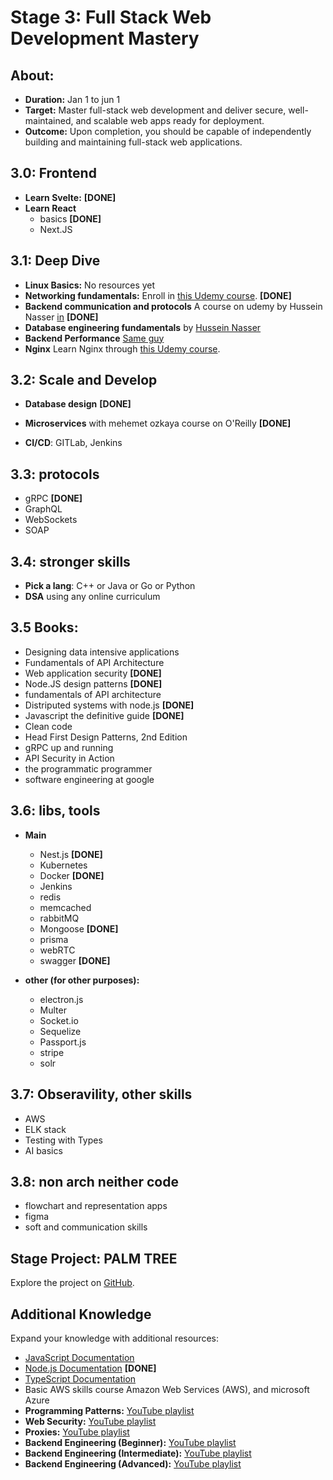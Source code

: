 # Stage 3: Full Stack Web Development Mastery

## About:

- **Duration:** Jan 1 to jun 1
- **Target:** Master full-stack web development and deliver secure, well-maintained, and scalable web apps ready for deployment.
- **Outcome:** Upon completion, you should be capable of independently building and maintaining full-stack web applications.

## 3.0: Frontend

- **Learn Svelte:** **[DONE]**
- **Learn React**
  - basics **[DONE]**
  - Next.JS

## 3.1: Deep Dive

- **Linux Basics:** No resources yet
- **Networking fundamentals:** Enroll in [this Udemy course](https://www.udemy.com/course/fundamentals-of-networking-for-effective-backend-design/). **[DONE]**
- **Backend communication and protocols** A course on udemy by Hussein Nasser [in](https://www.udemy.com/course/fundamentals-of-backend-communications-and-protocols/) **[DONE]**
- **Database engineering fundamentals** by [Hussein Nasser](https://www.udemy.com/course/database-engines-crash-course/)
- **Backend Performance** [Same guy](https://www.udemy.com/course/discovering-backend-bottlenecks-unlocking-peak-performance/)
- **Nginx** Learn Nginx through [this Udemy course](https://www.udemy.com/course/nginx-crash-course/).

## 3.2: Scale and Develop

- **Database design** **[DONE]**

- **Microservices** with mehemet ozkaya course on O'Reilly **[DONE]**

- **CI/CD**: GITLab, Jenkins

## 3.3: protocols

- gRPC **[DONE]**
- GraphQL
- WebSockets
- SOAP

## 3.4: stronger skills

- **Pick a lang**: C++ or Java or Go or Python
- **DSA** using any online curriculum

## 3.5 Books:

- Designing data intensive applications
- Fundamentals of API Architecture
- Web application security **[DONE]**
- Node.JS design patterns **[DONE]**
- fundamentals of API architecture
- Distriputed systems with node.js **[DONE]**
- Javascript the definitive guide **[DONE]**
- Clean code
- Head First Design Patterns, 2nd Edition
- gRPC up and running
- API Security in Action
- the programmatic programmer
- software engineering at google

## 3.6: libs, tools

- **Main**

  - Nest.js **[DONE]**
  - Kubernetes
  - Docker **[DONE]**
  - Jenkins
  - redis
  - memcached
  - rabbitMQ
  - Mongoose **[DONE]**
  - prisma
  - webRTC
  - swagger **[DONE]**

- **other (for other purposes):**

  - electron.js
  - Multer
  - Socket.io
  - Sequelize
  - Passport.js
  - stripe
  - solr

## 3.7: Obseravility, other skills

- AWS
- ELK stack
- Testing with Types
- AI basics

## 3.8: non arch neither code

- flowchart and representation apps
- figma
- soft and communication skills

## Stage Project: PALM TREE

Explore the project on [GitHub](https://github.com/RealKareemAnees/PALM-TREE).

## Additional Knowledge

Expand your knowledge with additional resources:

- [JavaScript Documentation](https://developer.mozilla.org/en-US/docs/Web/JavaScript)
- [Node.js Documentation](https://nodejs.org/docs/latest/api/fs.html) **[DONE]**
- [TypeScript Documentation](https://www.typescriptlang.org)
- Basic AWS skills course Amazon Web Services (AWS), and microsoft Azure
- **Programming Patterns:** [YouTube playlist](https://www.youtube.com/playlist?list=PLQnljOFTspQV1emqxKbcP5esAf4zpqWpe)
- **Web Security:** [YouTube playlist](https://www.youtube.com/playlist?list=PLQnljOFTspQU3YDMRSMvzflh_qXoz9zfv)
- **Proxies:** [YouTube playlist](https://www.youtube.com/playlist?list=PLQnljOFTspQVMeBmWI2AhxULWEeo7AaMC)
- **Backend Engineering (Beginner):** [YouTube playlist](https://www.youtube.com/playlist?list=PLQnljOFTspQUNnO4p00ua_C5mKTfldiYT)
- **Backend Engineering (Intermediate):** [YouTube playlist](https://www.youtube.com/playlist?list=PLQnljOFTspQWGuRmwojJ6LiV0ejm6eOcs)
- **Backend Engineering (Advanced):** [YouTube playlist](https://www.youtube.com/playlist?list=PLQnljOFTspQUybacGRk1b_p13dgI-SmcZ)
